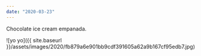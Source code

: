 ```yaml
---
date: "2020-03-23"
---
```


Chocolate ice cream empanada.

![yo yo]({{ site.baseurl }}/assets/images/2020/fb879a6e901bb9cdf391605a62a9b167cf95edb7.jpg)
